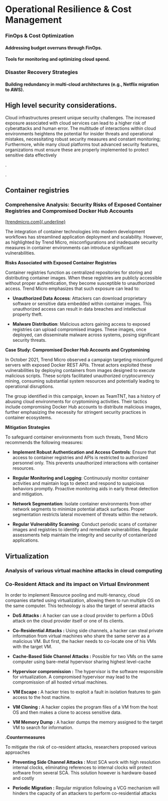 # **Operational Resilience & Cost Management**

### **FinOps & Cost Optimization**

#### Addressing budget overruns through FinOps.

#### Tools for monitoring and optimizing cloud spend.

### **Disaster Recovery Strategies**

#### Building redundancy in multi-cloud architectures (e.g., Netflix migration to AWS).

### 

## High level security considerations.

Cloud infrastructures present unique security challenges. The increased
exposure associated with cloud services can lead to a higher risk of
cyberattacks and human error. The multitude of interactions within cloud
environments heightens the potential for insider threats and operational
mistakes, necessitating robust security measures and constant
monitoring; Furthermore, while many cloud platforms tout advanced
security features, organizations must ensure these are properly
implemented to protect sensitive data effectively

.

.

## Container registries

### Comprehensive Analysis: Security Risks of Exposed Container Registries and Compromised Docker Hub Accounts

[[trendmicro.com]{.underline}](https://www.trendmicro.com/en_us/research/21/k/compromised-docker-hub-accounts-abused-for-cryptomining-linked-t.html?utm_source=chatgpt.com)

The integration of container technologies into modern development
workflows has streamlined application deployment and scalability.
However, as highlighted by Trend Micro, misconfigurations and inadequate
security measures in container environments can introduce significant
vulnerabilities.

**Risks Associated with Exposed Container Registries**

Container registries function as centralized repositories for storing
and distributing container images. When these registries are publicly
accessible without proper authentication, they become susceptible to
unauthorized access. Trend Micro emphasizes that such exposure can lead
to:

-   **Unauthorized Data Access**: Attackers can download proprietary
    software or sensitive data embedded within container images. This
    unauthorized access can result in data breaches and intellectual
    property theft.

-   **Malware Distribution**: Malicious actors gaining access to exposed
    registries can upload compromised images. These images, once
    deployed, can disseminate malware across systems, posing significant
    security threats.

**Case Study: Compromised Docker Hub Accounts and Cryptomining**

In October 2021, Trend Micro observed a campaign targeting misconfigured
servers with exposed Docker REST APIs. Threat actors exploited these
vulnerabilities by deploying containers from images designed to execute
malicious scripts. These scripts facilitated unauthorized cryptocurrency
mining, consuming substantial system resources and potentially leading
to operational disruptions.

The group identified in this campaign, known as TeamTNT, has a history
of abusing cloud environments for cryptomining activities. Their tactics
include compromising Docker Hub accounts to distribute malicious images,
further emphasizing the necessity for stringent security practices in
container ecosystems.

**Mitigation Strategies**

To safeguard container environments from such threats, Trend Micro
recommends the following measures:

-   **Implement Robust Authentication and Access Controls**: Ensure that
    access to container registries and APIs is restricted to authorized
    personnel only. This prevents unauthorized interactions with
    container resources.

-   **Regular Monitoring and Logging**: Continuously monitor container
    activities and maintain logs to detect and respond to suspicious
    behaviors promptly. Proactive monitoring aids in early threat
    detection and mitigation.

-   **Network Segmentation**: Isolate container environments from other
    network segments to minimize potential attack surfaces. Proper
    segmentation restricts lateral movement of threats within the
    network.

-   **Regular Vulnerability Scanning**: Conduct periodic scans of
    container images and registries to identify and remediate
    vulnerabilities. Regular assessments help maintain the integrity and
    security of containerized applications.

## Virtualization

### Analysis of various virtual machine attacks in cloud computing

### Co-Resident Attack and its impact on Virtual Environment

In order to implement Resource pooling and multi-tenancy, cloud
companies started using virtualization, allowing them to run multiple OS
on the same computer. This technology is also the target of several
attacks

-   **DoS Attacks :** A hacker can use a cloud provider to perform a
    DDoS attack on the cloud provider itself or one of its clients.

-   **Co-Residential Attacks :** Using side channels, a hacker can steal
    private information from virtual machines who share the same server
    as a malicious VM. But first, the hacker needs to co-locate one of
    his VMs with the target VM.

-   **Cache-Based Side Channel Attacks :** Possible for two VMs on the
    same computer using bare-metal hypervisor sharing highest
    level-cache

-   **Hypervisor compromission :** The hypervisor is the software
    responsible for virtualization. A compromised hypervisor may lead to
    the compromission of all hosted virtual machines.

-   **VM Escape :** A hacker tries to exploit a fault in isolation
    features to gain access to the host machine.

-   **VM Cloning :** A hacker copies the program files of a VM from the
    host OS and then makes a clone to access sensitive data.

-   **VM Memory Dump :** A hacker dumps the memory assigned to the
    target VM to search for information.

.**Countermeasures**

To mitigate the risk of co-resident attacks, researchers proposed
various approaches

-   **Preventing Side Channel Attacks :** Most SCA work with high
    resolution internal clocks, eliminating references to internal
    clocks will protect software from several SCA. This solution however
    is hardware-based and costly

-   **Periodic Migration :** Regular migration following a VCG mechanism
    will hinders the capacity of an attackers to perform co-residential
    attacks
